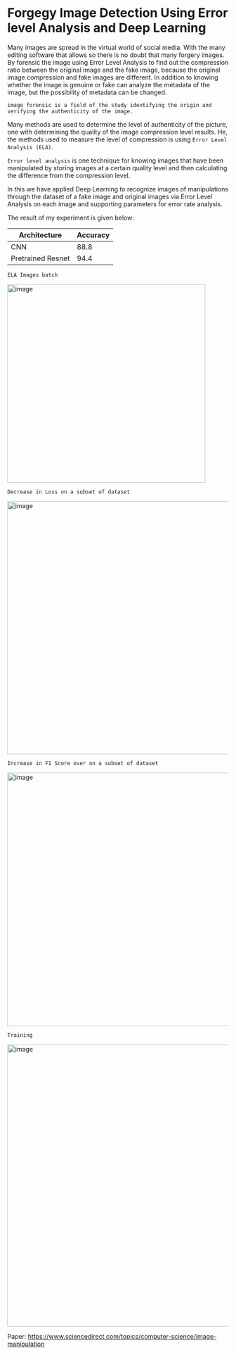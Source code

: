 # Forgegy Image Detection Using Error level Analysis and Deep Learning

Many images are spread in the virtual world of social media. With the many editing software that
allows so there is no doubt that many forgery images. By forensic the image using Error Level Analysis to
find out the compression ratio between the original image and the fake image, because the original image
compression and fake images are different. In addition to knowing whether the image is genuine or fake
can analyze the metadata of the image, but the possibility of metadata can be changed.

`image forensic is a field of the study identifying the origin and verifying the
authenticity of the image.`

Many methods are used to determine the level of authenticity of the picture, one with
determining the quality of the image compression level results. He, the methods used to measure the level of compression is using `Error Level Analysis (ELA)`. 

`Error level analysis` is one technique for knowing images that have been manipulated by
storing images at a certain quality level and then calculating the difference from the
compression level.

In this we have applied Deep Learning to recognize images of manipulations through the dataset of a fake image
and original images via Error Level Analysis on each image and supporting parameters for error rate
analysis. 

The result of my experiment is given below:

|Architecture|Accuracy|
|--------|------------|
|CNN|88.8|
|Pretrained Resnet|94.4|

`ELA Images batch`

<img width="451" alt="image" src="https://user-images.githubusercontent.com/43055935/202889344-ab00fe0b-1927-48e9-9d9b-b9eab7f3f9c4.png">

`Decrease in Loss on a subset of dataset`

<img width="575" alt="image" src="https://user-images.githubusercontent.com/43055935/202889273-8a90fa7f-4ae8-4fff-b58a-5f000812de36.png">

`Increase in F1 Score over on a subset of dataset`

<img width="576" alt="image" src="https://user-images.githubusercontent.com/43055935/202889310-2c5fe55b-3a5a-41e0-9a49-fa9bb5d7c044.png">

`Training `

<img width="641" alt="image" src="https://user-images.githubusercontent.com/43055935/202889418-5f407379-0fdb-4014-a1a4-d81610eb4f33.png">

Paper: https://www.sciencedirect.com/topics/computer-science/image-manipulation


